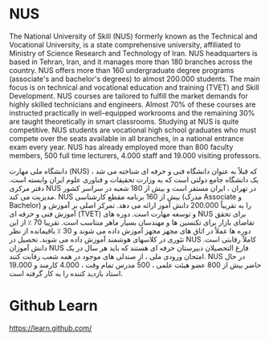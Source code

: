 # NUS


The National University of Skill (NUS)  formerly known as the Technical and Vocational University, is a state comprehensive university, affiliated to Ministry of Science Research and Technology of Iran.
NUS headquarters is based in Tehran, Iran, and it manages more than 180 branches across the country.
NUS offers more than 160 undergraduate degree programs (associate's and bachelor's degrees) to almost 200.000 students. The main focus is on technical and vocational education and training (TVET) and Skill Development. NUS courses are tailored to fulfill the market demands for highly skilled technicians and engineers. Almost 70% of these courses are instructed practically in well-equipped workrooms and the remaining 30% are taught theoretically in smart classrooms.
Studying at NUS is quite competitive. NUS students are vocational high school graduates who must compete over the seats available in all branches, in a national entrance exam every year.
NUS has already employed more than 800 faculty members, 500 full time lecturers, 4.000 staff and 19.000 visiting professors. </br>



دانشگاه ملی مهارت (NUS) که قبلاً به عنوان دانشگاه فنی و حرفه ای شناخته می شد ، یک دانشگاه جامع دولتی است که به وزارت تحقیقات و فناوری علوم ایران وابسته است.
دفتر مرکزی NUS در تهران ، ایران مستقر است و بیش از 180 شعبه در سراسر کشور مدیریت می کند.
NUS بیش از 160 برنامه مقطع کارشناسی (مدرک Associate و Bachelor) را به تقریباً 200.000 دانش آموز ارائه می دهد. تمرکز اصلی بر آموزش و آموزش فنی و حرفه ای (TVET) و توسعه مهارت است. دوره های NUS برای تحقق تقاضای بازار برای تکنسین ها و مهندسان بسیار ماهر متناسب است. تقریبا 70 ٪ از این دوره ها عملاً در اتاق های مجهز مجهز آموزش داده می شوند و 30 ٪ باقیمانده از نظر تئوری در کلاسهای هوشمند آموزش داده می شوند.
تحصیل در NUS کاملاً رقابتی است. دانش آموزان NUS فارغ التحصیلان دبیرستان حرفه ای هستند که باید هر سال در یک امتحان ورودی ملی ، از صندلی های موجود در همه شعب رقابت کنند.
NUS در حال حاضر بیش از 800 عضو هیئت علمی ، 500 مدرس تمام وقت ، 4.000 کارمند و 19،000 استاد بازدید کننده را به کار گرفته است.



# Github Learn 


https://learn.github.com/
